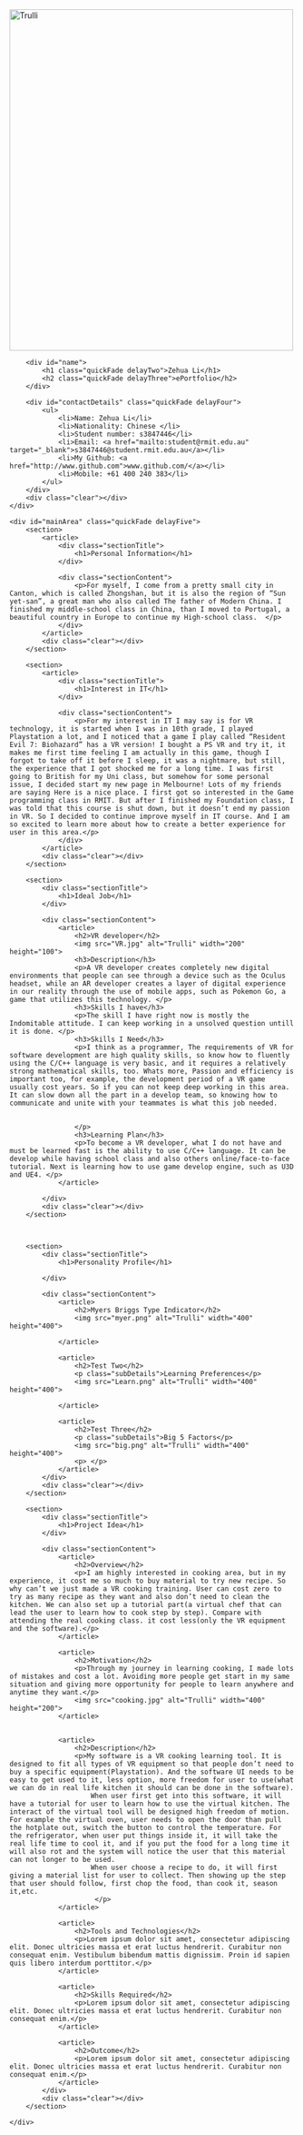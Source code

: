 <!DOCTYPE html>
<html>
<head>
<title> Zehua Li - ePortfolio</title>

<meta name="viewport" content="width=device-width"/>
<meta name="description" content="ePortfolio for Student Name."/>
<meta charset="UTF-8"> 

<link type="text/css" rel="stylesheet" href="style.css">
<link href='http://fonts.googleapis.com/css?family=Rokkitt:400,700|Lato:400,300' rel='stylesheet' type='text/css'>


</head>
<body id="top">
<div id="cv" class="instaFade">
	<div class="mainDetails">
		<div id="headshot" class="quickFade">
			<img src="myself.jpg" alt="Trulli" width="500" height="600">
		</div>
		
		<div id="name">
			<h1 class="quickFade delayTwo">Zehua Li</h1>
			<h2 class="quickFade delayThree">ePortfolio</h2>
		</div>
		
		<div id="contactDetails" class="quickFade delayFour">
			<ul>
				<li>Name: Zehua Li</li>
				<li>Nationality: Chinese </li>
				<li>Student number: s3847446</li>
				<li>Email: <a href="mailto:student@rmit.edu.au" target="_blank">s3847446@student.rmit.edu.au</a></li>
				<li>My Github: <a href="http://www.github.com">www.github.com/</a></li>
				<li>Mobile: +61 400 240 383</li>
			</ul>
		</div>
		<div class="clear"></div>
	</div>
	
	<div id="mainArea" class="quickFade delayFive">
		<section>
			<article>
				<div class="sectionTitle">
					<h1>Personal Information</h1>
				</div>
				
				<div class="sectionContent">
					<p>For myself, I come from a pretty small city in Canton, which is called Zhongshan, but it is also the region of “Sun yet-san”, a great man who also called The father of Modern China. I finished my middle-school class in China, than I moved to Portugal, a beautiful country in Europe to continue my High-school class.  </p>
				</div>
			</article>
			<div class="clear"></div>
		</section>
		
		<section>
			<article>
				<div class="sectionTitle">
					<h1>Interest in IT</h1>
				</div>
				
				<div class="sectionContent">
					<p>For my interest in IT I may say is for VR technology, it is started when I was in 10th grade, I played Playstation a lot, and I noticed that a game I play called “Resident Evil 7: Biohazard” has a VR version! I bought a PS VR and try it, it makes me first time feeling I am actually in this game, though I forgot to take off it before I sleep, it was a nightmare, but still, the experience that I got shocked me for a long time. I was first going to British for my Uni class, but somehow for some personal issue, I decided start my new page in Melbourne! Lots of my friends are saying Here is a nice place. I first got so interested in the Game programming class in RMIT. But after I finished my Foundation class, I was told that this course is shut down, but it doesn’t end my passion in VR. So I decided to continue improve myself in IT course. And I am so excited to learn more about how to create a better experience for user in this area.</p>
				</div>
			</article>
			<div class="clear"></div>
		</section>
		
		<section>
			<div class="sectionTitle">
				<h1>Ideal Job</h1>
			</div>
			
			<div class="sectionContent">
				<article>
					<h2>VR developer</h2>
					<img src="VR.jpg" alt="Trulli" width="200" height="100">
					<h3>Description</h3>
					<p>A VR developer creates completely new digital environments that people can see through a device such as the Oculus headset, while an AR developer creates a layer of digital experience in our reality through the use of mobile apps, such as Pokemon Go, a game that utilizes this technology. </p>
					<h3>Skills I have</h3>
					<p>The skill I have right now is mostly the Indomitable attitude. I can keep working in a unsolved question untill it is done. </p>
					<h3>Skills I Need</h3>
					<p>I think as a programmer, The requirements of VR for software development are high quality skills, so know how to fluently using the C/C++ language is very basic, and it requires a relatively strong mathematical skills, too. Whats more, Passion and efficiency is important too, for example, the development period of a VR game usually cost years. So if you can not keep deep working in this area. It can slow down all the part in a develop team, so knowing how to communicate and unite with your teammates is what this job needed. 


					</p>
					<h3>Learning Plan</h3>
					<p>To become a VR developer, what I do not have and must be learned fast is the ability to use C/C++ language. It can be develop while having school class and also others online/face-to-face tutorial. Next is learning how to use game develop engine, such as U3D and UE4. </p>
				</article>
				
			</div>
			<div class="clear"></div>
		</section>
		


		<section>
			<div class="sectionTitle">
				<h1>Personality Profile</h1>
				
			</div>
			
			<div class="sectionContent">
				<article>
					<h2>Myers Briggs Type Indicator</h2>
					<img src="myer.png" alt="Trulli" width="400" height="400">
					
				</article>
				
				<article>
					<h2>Test Two</h2>
					<p class="subDetails">Learning Preferences</p>
					<img src="Learn.png" alt="Trulli" width="400" height="400">
					
				</article>
				
				<article>
					<h2>Test Three</h2>
					<p class="subDetails">Big 5 Factors</p>
					<img src="big.png" alt="Trulli" width="400" height="400">
					<p> </p>
				</article>
			</div>
			<div class="clear"></div>
		</section>
		
		<section>
			<div class="sectionTitle">
				<h1>Project Idea</h1>
			</div>
			
			<div class="sectionContent">
				<article>
					<h2>Overview</h2>
					<p>I am highly interested in cooking area, but in my experience, it cost me so much to buy material to try new recipe. So why can’t we just made a VR cooking training. User can cost zero to try as many recipe as they want and also don’t need to clean the kitchen. We can also set up a tutorial part(a virtual chef that can lead the user to learn how to cook step by step). Compare with attending the real cooking class. it cost less(only the VR equipment and the software).</p>
				</article>

				<article>
					<h2>Motivation</h2>
					<p>Through my journey in learning cooking, I made lots of mistakes and cost a lot. Avoiding more people get start in my same situation and giving more opportunity for people to learn anywhere and anytime they want.</p>
				    <img src="cooking.jpg" alt="Trulli" width="400" height="200">
				</article>

				
				<article>
					<h2>Description</h2>
					<p>My software is a VR cooking learning tool. It is designed to fit all types of VR equipment so that people don’t need to buy a specific equipment(Playstation). And the software UI needs to be easy to get used to it, less option, more freedom for user to use(what we can do in real life kitchen it should can be done in the software).
						When user first get into this software, it will have a tutorial for user to learn how to use the virtual kitchen. The interact of the virtual tool will be designed high freedom of motion. For example the virtual oven, user needs to open the door than pull the hotplate out, switch the button to control the temperature. For the refrigerator, when user put things inside it, it will take the real life time to cool it, and if you put the food for a long time it will also rot and the system will notice the user that this material can not longer to be used.
						When user choose a recipe to do, it will first giving a material list for user to collect. Then showing up the step that user should follow, first chop the food, than cook it, season it,etc.
						 </p>
				</article>

				<article>
					<h2>Tools and Technologies</h2>
					<p>Lorem ipsum dolor sit amet, consectetur adipiscing elit. Donec ultricies massa et erat luctus hendrerit. Curabitur non consequat enim. Vestibulum bibendum mattis dignissim. Proin id sapien quis libero interdum porttitor.</p>
				</article>

				<article>
					<h2>Skills Required</h2>
					<p>Lorem ipsum dolor sit amet, consectetur adipiscing elit. Donec ultricies massa et erat luctus hendrerit. Curabitur non consequat enim.</p>
				</article>

				<article>
					<h2>Outcome</h2>
					<p>Lorem ipsum dolor sit amet, consectetur adipiscing elit. Donec ultricies massa et erat luctus hendrerit. Curabitur non consequat enim.</p>
				</article>
			</div>
			<div class="clear"></div>
		</section>
		
	</div>
</div>
</body>
</html>
